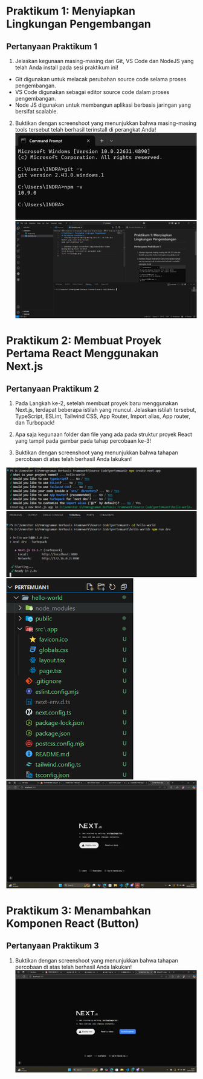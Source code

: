 # Praktikum 1: Menyiapkan Lingkungan Pengembangan 
## Pertanyaan Praktikum 1 
1. Jelaskan kegunaan masing-masing dari Git, VS Code dan NodeJS yang telah Anda install 
pada sesi praktikum ini! 

- Git digunakan untuk melacak perubahan source code selama proses pengembangan.
- VS Code digunakan sebagai editor source code dalam proses pengembangan.
- Node JS digunakan untuk membangun aplikasi berbasis jaringan yang bersifat scalable.

2. Buktikan dengan screenshoot yang menunjukkan bahwa masing-masing tools tersebut 
telah berhasil terinstall di perangkat Anda!
![alt text](image.png)
![alt text](image-1.png)

# Praktikum 2: Membuat Proyek Pertama React Menggunakan Next.js
## Pertanyaan Praktikum 2 
1. Pada Langkah ke-2, setelah membuat proyek baru menggunakan Next.js, terdapat beberapa 
istilah yang muncul. Jelaskan istilah tersebut, TypeScript, ESLint, Tailwind CSS, App 
Router, Import alias, App router, dan Turbopack! 

2. Apa saja kegunaan folder dan file yang ada pada struktur proyek React yang tampil pada 
gambar pada tahap percobaan ke-3! 

3. Buktikan dengan screenshoot yang menunjukkan bahwa tahapan percobaan di atas telah 
berhasil Anda lakukan! 

![alt text](image-6.png)
![alt text](image-3.png)
![alt text](image-2.png)
![alt text](image-5.png)

# Praktikum 3: Menambahkan Komponen React (Button)
## Pertanyaan Praktikum 3 
1. Buktikan dengan screenshoot yang menunjukkan bahwa tahapan percobaan di atas telah 
berhasil Anda lakukan!
![alt text](image-4.png)

